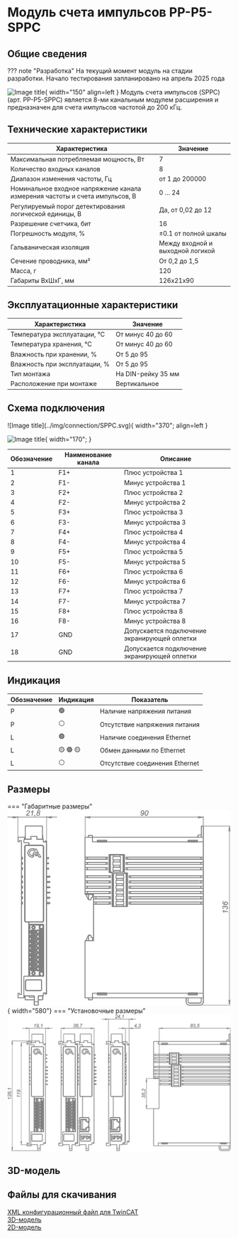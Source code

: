 # Модуль счета импульсов PP-P5-SPPC

## Общие сведения

??? note "Разработка"
    На текущий момент модуль на стадии разработки. Начало тестирования запланировано на апрель 2025 года
<div class="grid cards" markdown>

![Image title](../img/modules/SPPC.png){ width="150" align=left  }
Модуль счета импульсов (SPPC) (арт. PP-P5-SPPC) является 8-ми канальным модулем расширения и предназначен для счета импульсов частотой до 200 кГц.
</div>

## Технические характеристики 
| Характеристика                          | Значение                          |
|-----------------------------------------|-----------------------------------|
| Максимальная потребляемая мощность, Вт  | 7                                 |
| Количество входных каналов              | 8                                 |
| Диапазон изменения частоты, Гц          | от 1 до 200000                    |
| Номинальное входное напряжение канала измерения частоты и счета импульсов, В | 0 … 24 |
| Регулируемый порог детектирования логической единицы, В | Да, от 0,02 до 12 |
| Разрешение счетчика, бит                | 16                                |
| Погрешность модуля, %                   | ±0.1 от полной шкалы              |
| Гальваническая изоляция                 | Между входной и выходной логикой  |
| Сечение проводника, мм²                 | От 0,2 до 1,5                     |
| Масса, г                                | 120                               |
| Габариты ВхШхГ, мм                      | 126х21х90                         |

## Эксплуатационные характеристики
| Характеристика                   | Значение           |
| -------------------------------- | -                  |
| Температура эксплуатации, °С     | От минус 40 до 60  |
| Температура хранения, °С         | От минус 40 до 60  |
| Влажность при хранении, %	       | От 5 до 95         |
| Влажность при эксплуатации, %    | От 5 до 95         |
| Тип монтажа                      | На DIN-рейку 35 мм |
| Расположение при монтаже         | Вертикальное       |

## Схема подключения
<div class="grid cards" markdown>
![Image title](../img/connection/SPPC.svg){ width="370"; align=left  }

![Image title](../img/connection/connector_18pin.png){ width="170";  }
</div>

| Обозначение | Наименование канала | Описание                                         |
|-------------|---------------------|--------------------------------------------------|
| 1           | F1+                 | Плюс устройства 1                                |
| 2           | F1-                 | Минус устройства 1                               |
| 3           | F2+                 | Плюс устройства 2                                |
| 4           | F2-                 | Минус устройства 2                               |
| 5           | F3+                 | Плюс устройства 3                                |
| 6           | F3-                 | Минус устройства 3                               |
| 7           | F4+                 | Плюс устройства 4                                |
| 8           | F4-                 | Минус устройства 4                               |
| 9           | F5+                 | Плюс устройства 5                                |
| 10          | F5-                 | Минус устройства 5                               |
| 11          | F6+                 | Плюс устройства 6                                |
| 12          | F6-                 | Минус устройства 6                               |
| 13          | F7+                 | Плюс устройства 7                                |
| 14          | F7-                 | Минус устройства 7                               |
| 15          | F8+                 | Плюс устройства 8                                |
| 16          | F8-                 | Минус устройства 8                               |
| 17          | GND                 | Допускается подключение экранирующей оплетки     |
| 18          | GND                 | Допускается подключение экранирующей оплетки     |

## Индикация
| Обозначение | Индикация | Показатель |
|------------------|----------------------|---------------------------------------|
| P | :green_circle:| Наличие напряжения питания |
| P | :white_circle:| Отсутствие напряжения питания |
| L | :green_circle:| Наличие соединения Ethernet |
| L | :yellow_circle: :green_circle: :yellow_circle: | Обмен данными по Ethernet |
| L | :white_circle:| Отсутствие соединения Ethernet|

## Размеры
=== "Габаритные размеры" 
    ![Image title](../img/dimensions/overall_dimensions_extensions.png){ width="580"}
=== "Установочные размеры"
    ![alt text](../img/dimensions/installation_dimensions.png) 

## 3D-модель
<model-viewer src="https://manual.saplc.ru//img/3d/DI.glb"
alt="3D Model"
auto-rotate
camera-controls
poster="https://manual.saplc.ru//img/3d/posterDI.webp"
camera-orbit="160deg 75deg 348m"
field-of-view="30deg"
exposure="0.5"
style="width: 100%; height: 500px;">
</model-viewer>


## Файлы для скачивания
<a href="/downloads/IPCSA_OG.xml" download>XML конфигурационный файл для TwinCAT</a>      
<a href="/downloads/Module 18-pin.step" download>3D-модель</a>   
<a href="/downloads/Module 18-pin.dwg" download>2D-модель</a>    






